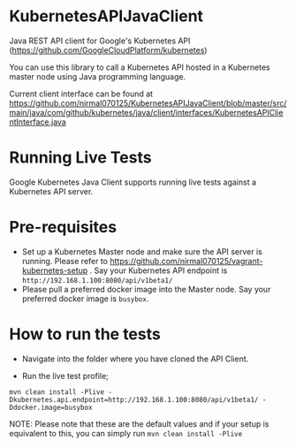 KubernetesAPIJavaClient
=======================

Java REST API client for Google's Kubernetes API (https://github.com/GoogleCloudPlatform/kubernetes)

You can use this library to call a Kubernetes API hosted in a Kubernetes master node using Java programming language.

Current client interface can be found at https://github.com/nirmal070125/KubernetesAPIJavaClient/blob/master/src/main/java/com/github/kubernetes/java/client/interfaces/KubernetesAPIClientInterface.java

Running Live Tests
==================

Google Kubernetes Java Client supports running live tests against a Kubernetes API server.

Pre-requisites
==============

* Set up a Kubernetes Master node and make sure the API server is running. Please refer to https://github.com/nirmal070125/vagrant-kubernetes-setup . Say your Kubernetes API endpoint is ```http://192.168.1.100:8080/api/v1beta1/```
* Please pull a preferred docker image into the Master node. Say your preferred docker image is ```busybox```.

How to run the tests
====================

* Navigate into the folder where you have cloned the API Client.

* Run the live test profile;

```mvn clean install -Plive -Dkubernetes.api.endpoint=http://192.168.1.100:8080/api/v1beta1/ -Ddocker.image=busybox```


NOTE: Please note that these are the default values and if your setup is equivalent to this, you can simply run ```mvn clean install -Plive```

